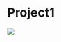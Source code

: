 # Project1
<p align="left"> <img src="C:\Users\DELL\OneDrive\Pictures\Screenshots\Screenshot (274).png" /> </p>
